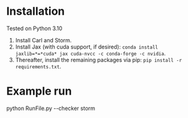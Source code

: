 # Installation

Tested on Python 3.10

1. Install Carl and Storm.
2. Install Jax (with cuda support, if desired):  `conda install jaxlib=*=*cuda* jax cuda-nvcc -c conda-forge -c nvidia`.
3. Thereafter, install the remaining packages via pip: `pip install -r requirements.txt`.

# Example run

python RunFile.py --checker storm
